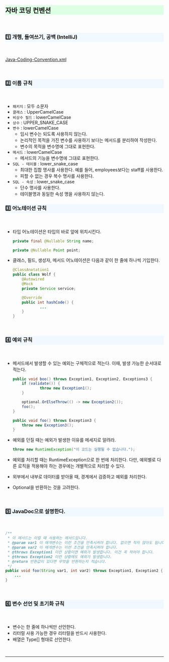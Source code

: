 ## <div style='background-color: #ddffe4'>자바 코딩 컨벤션</div>

<br>

### <div style='background-color: #f1f8ff'>:one: 개행, 들여쓰기, 공백 (IntelliJ)</div>

<br>


[Java-Coding-Convention.xml](https://s3-us-west-2.amazonaws.com/secure.notion-static.com/9a78ba6a-34fd-4a68-bc84-7a329e693f7b/Java-Coding-Convention.xml)

<br>

### <div style='background-color: #f1f8ff'>:two: 이름 규칙</div>

<br>


- `패키지` : 모두 소문자
- `클래스` : UpperCamelCase
- `비상수 필드` : lowerCamelCase
- `상수` : UPPER_SNAKE_CASE
- `변수` : lowerCamelCase
    - 임시 변수는 되도록 사용하지 않는다.
    - 논리적인 목적을 가진 변수를 사용하기 보다는 메서드를 분리하여 작성한다.
    - 변수의 목적을 변수명에 그대로 표현한다.
- `메서드` : lowerCamelCase
    - 메서드의 기능을 변수명에 그대로 표현한다.
- `SQL - 테이블` : lower_snake_case
    - 최대한 집합 명사를 사용한다. 예를 들어, employees보다는 staff를 사용한다.
    - 피할 수 없는 경우 복수 명사를 사용한다.
- `SQL - 속성` : lower_snake_case
    - 단수 명사를 사용한다.
    - 테이블명과 동일한 속성 명을 사용하지 않는다.

### <div style='background-color: #f1f8ff'>:three: 어노테이션 규칙</div>

<br>


- 타입 어노테이션은 타입의 바로 앞에 위치시킨다.

    ```java
    private final @Nullable String name;
    
    private @Nullable Point point;
    ```

- 클래스, 필드, 생성자, 메서드 어노테이션은 다음과 같이 한 줄에 하나씩 기입한다.

    ```java
    @ClassAnotation1
    public class Wolf {
        @Autowired
        @Mock
        private Service service;

        @Override
        public int hashCode() {
                ...
        }
    }
    ```

<br>

### <div style='background-color: #f1f8ff'>:four: 예외 규칙</div>

<br>


- 메서드에서 발생할 수 있는 예외는 구체적으로 적는다. 이때, 발생 가능한 순서대로 적는다.

    ```java
    public void boo() throws Exception1, Exception2, Exceptions3 {
        if (validate()) {
                throw new Exception1();
        }

        optional.OrElseThrow(() -> new Exception2());
        foo();
    }
    
    public void foo() throws Exception3 {
        throw new Exception3();
    }
    ```

- 예외를 던질 때는 예외가 발생한 이유를 메세지로 알려라.

    ```java
    throw new RuntimeException("이 코드는 실행될 수 없습니다.");
    ```

- 예외를 처리할 때는 RuntimeException으로 한 번에 처리한다. 다만, 예외별로 다른 로직을 적용해야 하는 경우에는 개별적으로 처리할 수 있다.
- 외부에서 내부로 데이터를 받아올 때, 경계에서 검증하고 예외를 처리한다.
- Optional을 반환하는 것을 고려한다.

<br>

### <div style='background-color: #f1f8ff'>:five: JavaDoc으로 설명한다.</div>

<br> 


```java
/**
 * 이 메서드는 이럴 때 사용하는 메서드입니다.
 * @param var1 이 매개변수는 이런 조건을 만족시켜야 합니다. 없으면 적지 않아도 됩니다.
 * @param var2 이 매개변수는 이런 조건을 만족시켜야 합니다.
 * @throws Exception1 이런 상황이면 예외가 발생합니다. 이건 꼭 적어야 합니다.
 * @throws Exception2 이런 상황에도 예외가 발생합니다.
 * @return 반환값이 있다면 무엇을 반환하는지 적습니다.
 */
public void foo(String var1, int var2) throws Exception1, Exception2 {
    ...
}
```

<br>

### <div style='background-color: #f1f8ff'>:six: 변수 선언 및 초기화 규칙</div>

<br>

- 변수는 한 줄에 하나씩만 선언한다.
- 리터럴 사용 가능한 경우 리터럴을 반드시 사용한다.
- 배열은 Type[] 형태로 선언한다.

<br>

---

<br>